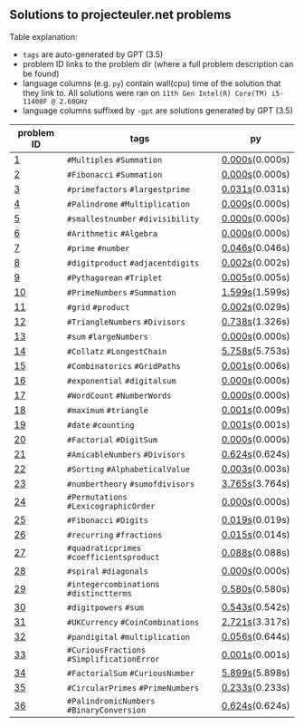 
## Solutions to projecteuler.net problems




Table explanation:
- `tags` are auto-generated by GPT (3.5)
- problem ID links to the problem dir (where a full problem description can be
  found)
- language columns (e.g. `py`) contain wall(cpu) time of the
  solution that they link to. All solutions were ran on
  `11th Gen Intel(R) Core(TM) i5-11400F @ 2.60GHz` 
- language columns suffixed by `-gpt` are solutions generated by GPT (3.5)



| problem ID | tags  |   py   |
|------------|-------|--------|
[1](problems/problem_001)| `#Multiples` `#Summation` |[0.000s](problems/problem_001/solution.py)(0.000s)
 [2](problems/problem_002)| `#Fibonacci` `#Summation` |[0.000s](problems/problem_002/solution.py)(0.000s)
 [3](problems/problem_003)| `#primefactors` `#largestprime` |[0.031s](problems/problem_003/solution.py)(0.031s)
 [4](problems/problem_004)| `#Palindrome` `#Multiplication` |[0.000s](problems/problem_004/solution.py)(0.000s)
 [5](problems/problem_005)| `#smallestnumber` `#divisibility` |[0.000s](problems/problem_005/solution.py)(0.000s)
 [6](problems/problem_006)| `#Arithmetic` `#Algebra` |[0.000s](problems/problem_006/solution.py)(0.000s)
 [7](problems/problem_007)| `#prime` `#number` |[0.046s](problems/problem_007/solution.py)(0.046s)
 [8](problems/problem_008)| `#digitproduct` `#adjacentdigits` |[0.002s](problems/problem_008/solution.py)(0.002s)
 [9](problems/problem_009)| `#Pythagorean` `#Triplet` |[0.005s](problems/problem_009/solution.py)(0.005s)
 [10](problems/problem_010)| `#PrimeNumbers` `#Summation` |[1.599s](problems/problem_010/solution.py)(1.599s)
 [11](problems/problem_011)| `#grid` `#product` |[0.002s](problems/problem_011/solution.py)(0.029s)
 [12](problems/problem_012)| `#TriangleNumbers` `#Divisors` |[0.738s](problems/problem_012/solution.py)(1.326s)
 [13](problems/problem_013)| `#sum` `#largeNumbers` |[0.000s](problems/problem_013/solution.py)(0.000s)
 [14](problems/problem_014)| `#Collatz` `#LongestChain` |[5.758s](problems/problem_014/solution.py)(5.753s)
 [15](problems/problem_015)| `#Combinatorics` `#GridPaths` |[0.001s](problems/problem_015/solution.py)(0.006s)
 [16](problems/problem_016)| `#exponential` `#digitalsum` |[0.000s](problems/problem_016/solution.py)(0.000s)
 [17](problems/problem_017)| `#WordCount` `#NumberWords` |[0.000s](problems/problem_017/solution.py)(0.000s)
 [18](problems/problem_018)| `#maximum` `#triangle` |[0.001s](problems/problem_018/solution.py)(0.009s)
 [19](problems/problem_019)| `#date` `#counting` |[0.001s](problems/problem_019/solution.py)(0.001s)
 [20](problems/problem_020)| `#Factorial` `#DigitSum` |[0.000s](problems/problem_020/solution.py)(0.000s)
 [21](problems/problem_021)| `#AmicableNumbers` `#Divisors` |[0.624s](problems/problem_021/solution.py)(0.624s)
 [22](problems/problem_022)| `#Sorting` `#AlphabeticalValue` |[0.003s](problems/problem_022/solution.py)(0.003s)
 [23](problems/problem_023)| `#numbertheory` `#sumofdivisors` |[3.765s](problems/problem_023/solution.py)(3.764s)
 [24](problems/problem_024)| `#Permutations` `#LexicographicOrder` |[0.000s](problems/problem_024/solution.py)(0.000s)
 [25](problems/problem_025)| `#Fibonacci` `#Digits` |[0.019s](problems/problem_025/solution.py)(0.019s)
 [26](problems/problem_026)| `#recurring` `#fractions` |[0.015s](problems/problem_026/solution.py)(0.014s)
 [27](problems/problem_027)| `#quadraticprimes` `#coefficientsproduct` |[0.088s](problems/problem_027/solution.py)(0.088s)
 [28](problems/problem_028)| `#spiral` `#diagonals` |[0.000s](problems/problem_028/solution.py)(0.000s)
 [29](problems/problem_029)| `#integercombinations` `#distinctterms` |[0.580s](problems/problem_029/solution.py)(0.580s)
 [30](problems/problem_030)| `#digitpowers` `#sum` |[0.543s](problems/problem_030/solution.py)(0.542s)
 [31](problems/problem_031)| `#UKCurrency` `#CoinCombinations` |[2.721s](problems/problem_031/solution.py)(3.317s)
 [32](problems/problem_032)| `#pandigital` `#multiplication` |[0.056s](problems/problem_032/solution.py)(0.644s)
 [33](problems/problem_033)| `#CuriousFractions` `#SimplificationError` |[0.001s](problems/problem_033/solution.py)(0.001s)
 [34](problems/problem_034)| `#FactorialSum` `#CuriousNumber` |[5.899s](problems/problem_034/solution.py)(5.898s)
 [35](problems/problem_035)| `#CircularPrimes` `#PrimeNumbers` |[0.233s](problems/problem_035/solution.py)(0.233s)
 [36](problems/problem_036)| `#PalindromicNumbers` `#BinaryConversion` |[0.624s](problems/problem_036/solution.py)(0.624s)
 